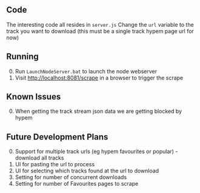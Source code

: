 Code
-------
The interesting code all resides in `server.js`
Change the `url` variable to the track you want to download (this must be a single track hypem page url for now)


Running
-------

0. Run `LaunchNodeServer.bat` to launch the node webserver
0. Visit [http://localhost:8081/scrape](http://localhost:8081/scrape) in a browser to trigger the scrape


Known Issues
-------
0. When getting the track stream json data we are getting blocked by hypem


Future Development Plans
-------

0. Support for multiple track urls (eg hypem favourites or popular) - download all tracks
0. UI for pasting the url to process
0. UI for selecting which tracks found at the url to download
0. Setting for number of concurrent downloads
0. Setting for number of Favourites pages to scrape